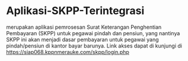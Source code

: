 # Aplikasi-SKPP-Terintegrasi
merupakan aplikasi pemrosesan Surat Keterangan Penghentian Pembayaran (SKPP) untuk pegawai pindah dan pensiun, yang nantinya SKPP ini akan menjadi dasar pembayaran untuk pegawai yang pindah/pensiun di kantor bayar barunya.
Link akses dapat di kunjungi di https://siap068.kppnmerauke.com/skpp/login.php
